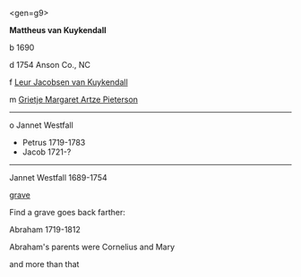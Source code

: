 <gen=g9>

<b>Mattheus van Kuykendall</b>

b 1690

d 1754 Anson Co., NC

f [Leur Jacobsen van Kuykendall](../g10/leur_jacobsen_van_kuykendall.md)

m [Grietje Margaret Artze Pieterson](grietje_aerts.md)

<hr>

o Jannet Westfall

- Petrus 1719-1783
- Jacob 1721-?

<hr>

Jannet Westfall 1689-1754

[grave](https://www.findagrave.com/memorial/178356104/mathew-kuykendall)

Find a grave goes back farther:

Abraham 1719-1812

Abraham's parents were
Cornelius and Mary

and more than that